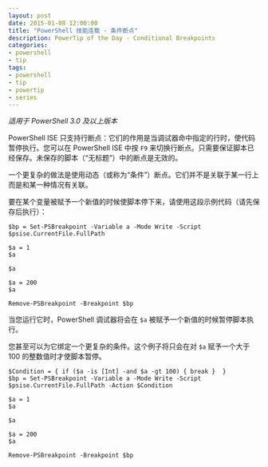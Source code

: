 ```yaml
---
layout: post
date: 2015-01-08 12:00:00
title: "PowerShell 技能连载 - 条件断点"
description: PowerTip of the Day - Conditional Breakpoints
categories:
- powershell
- tip
tags:
- powershell
- tip
- powertip
- series
---
```

_适用于 PowerShell 3.0 及以上版本_

PowerShell ISE 只支持行断点：它们的作用是当调试器命中指定的行时，使代码暂停执行。您可以在 PowerShell ISE 中按 `F9` 来切换行断点。只需要保证脚本已经保存。未保存的脚本（“无标题”）中的断点是无效的。

一个更复杂的做法是使用动态（或称为“条件”）断点。它们并不是关联于某一行上而是和某一种情况有关联。

要在某个变量被赋予一个新值的时候使脚本停下来，请使用这段示例代码（请先保存后执行）：

    $bp = Set-PSBreakpoint -Variable a -Mode Write -Script $psise.CurrentFile.FullPath
    
    $a = 1
    $a
    
    $a
    
    $a = 200
    $a
    
    Remove-PSBreakpoint -Breakpoint $bp

当您运行它时，PowerShell 调试器将会在 `$a` 被赋予一个新值的时候暂停脚本执行。

您甚至可以为它绑定一个更复杂的条件。这个例子将只会在对 `$a` 赋予一个大于 100 的整数值时才使脚本暂停。

    $Condition = { if ($a -is [Int] -and $a -gt 100) { break }  }
    $bp = Set-PSBreakpoint -Variable a -Mode Write -Script $psise.CurrentFile.FullPath -Action $Condition
    
    $a = 1
    $a
    
    $a
    
    $a = 200
    $a
    
    Remove-PSBreakpoint -Breakpoint $bp

<!--本文国际来源：[Conditional Breakpoints](http://community.idera.com/powershell/powertips/b/tips/posts/conditional-breakpoints)-->
